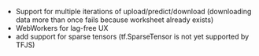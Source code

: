 - Support for multiple iterations of upload/predict/download (downloading data more than once fails because worksheet already exists)
- WebWorkers for lag-free UX
- add support for sparse tensors (tf.SparseTensor is not yet supported by TFJS)
